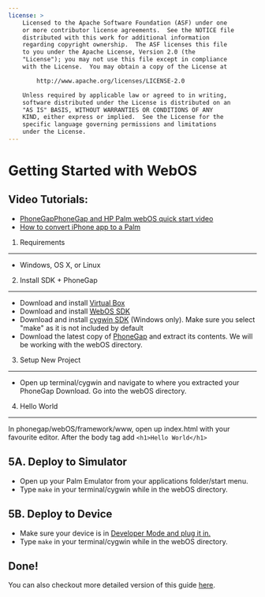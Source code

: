 ```yaml
---
license: >
    Licensed to the Apache Software Foundation (ASF) under one
    or more contributor license agreements.  See the NOTICE file
    distributed with this work for additional information
    regarding copyright ownership.  The ASF licenses this file
    to you under the Apache License, Version 2.0 (the
    "License"); you may not use this file except in compliance
    with the License.  You may obtain a copy of the License at

        http://www.apache.org/licenses/LICENSE-2.0

    Unless required by applicable law or agreed to in writing,
    software distributed under the License is distributed on an
    "AS IS" BASIS, WITHOUT WARRANTIES OR CONDITIONS OF ANY
    KIND, either express or implied.  See the License for the
    specific language governing permissions and limitations
    under the License.
---
```


Getting Started with WebOS
==========================


Video Tutorials:
----------------

- [PhoneGapPhoneGap and HP Palm webOS quick start video](http://www.youtube.com/v/XEnAUbDRZfw?autoplay=1)
- [How to convert iPhone app to a Palm](http://www.youtube.com/v/wWoJfQw79XI?autoplay=1)


1. Requirements
---------------

- Windows, OS X, or Linux


2. Install SDK + PhoneGap
----------------------------

- Download and install [Virtual Box](http://www.virtualbox.org/)
- Download and install [WebOS SDK](http://developer.palm.com/index.php?option=com_content&view=article&layout=page&id=1788&Itemid=321/)
- Download and install [cygwin SDK](http://developer.palm.com/index.php?option=com_content&amp;view=article&amp;layout=page&amp;id=1788&amp;Itemid=321)  (Windows only). Make sure you select "make" as it is not included by default
- Download the latest copy of [PhoneGap](http://phonegap.com/download) and extract its contents. We will be working with the webOS directory.


 
3. Setup New Project
--------------------

- Open up terminal/cygwin and navigate to where you extracted your PhoneGap Download. Go into the webOS directory.


4. Hello World
--------------

In phonegap/webOS/framework/www, open up index.html with your favourite editor. After the body tag add `<h1>Hello World</h1>`


5A. Deploy to Simulator
-----------------------

- Open up your Palm Emulator from your applications folder/start menu.
- Type `make` in your terminal/cygwin while in the webOS directory.


5B. Deploy to Device
--------------------

- Make sure your device is in [Developer Mode and plug it in.](http://developer.palm.com/index.php?option=com_content&amp;view=article&amp;id=1552&amp;Itemid=59#dev_mode)
- Type `make` in your terminal/cygwin while in the webOS directory.
       

Done!
-----

You can also checkout more detailed version of this guide [here](http://wiki.phonegap.com/w/page/16494781/Getting-Started-with-PhoneGap-webOS).

